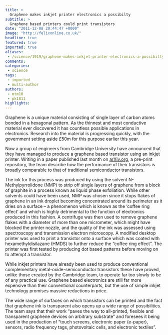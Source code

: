 ```yaml
---
title: >
  Graphene makes inkjet printer electronics a possibilty
subtitle: >
  Graphene based printers could print transistors
date: "2011-12-08 20:44:47 +0000"
image: "http://felixonline.co.uk/"
headline: true
featured: true
imported: true
aliases:
 - /science/1919/graphene-makes-inkjet-printer-electronics-a-possibilty
comments:
categories:
 - science
tags:
 - imported
 - multi-author
authors:
 - mtm10
 - pk1811
highlights:
---
```


Graphene is a unique material consisting of single layer of carbon atoms bonded in a hexagonal pattern. As the thinnest and most conductive material ever discovered it has countless possible applications in electronics. Research into the material is progressing quickly, with the government setting aside £50m for this purpose earlier this year.

Now a group of engineers from Cambridge University have announced that they have managed to produce a graphene based transistor using an inkjet printer. Writing in a paper published last month on [arXiv.org](http://arXiv.org), a pre-print repository, the team describe how the performance of their transistors is broadly comparable to that of traditional semiconductor transistors.

The ink for this process was produced by using the solvent N-Methylpyrrolidone (NMP) to strip off single layers of graphene from a block of graphite in a process known as liquid phase exfoliation. While other solvents could have been used, NMP was chosen since it stops flakes of graphene in an ink droplet becoming concentrated around its perimeter as it dries on a surface – a phenomenon which is known as the ‘coffee ring effect’ and which is highly detrimental to the function of electronics produced in this fashion. A centrifuge was then used to remove graphene flakes with a diameter of more than one micrometer, which might have blocked the printer nozzle, and the quality of the ink was assessed using spectroscopy and transmission electron microscopy. A modified desktop printer was used to print a transistor onto a surface which was coated with hexamethyldisilazane (HMDS) to further reduce the “coffee ring effect”. The printer was first tested by producing dot based patterns before moving on to attempt a transistor.

While inkjet printers have already been used to produce conventional complementary metal-oxide-semiconductor transistors these have proved, unlike those created by the Cambridge team, to operate far too slowly to be of any practical use. Graphene based electronics are still far more expensive than their conventional counterparts, but the use of simple inkjet technology promises massive reductions in price.

The wide range of surfaces on which transistors can be printed and the fact that graphene ink is transparent also opens up a wide range of possibilities. The team says that their work “paves the way to all-printed, flexible and transparent graphene devices on arbitrary substrate” and foresees it being used in the production of “touch screens, electronic paper (e-paper), sensors, radio frequency tags, photovoltaic cells, and electronic textiles”.
